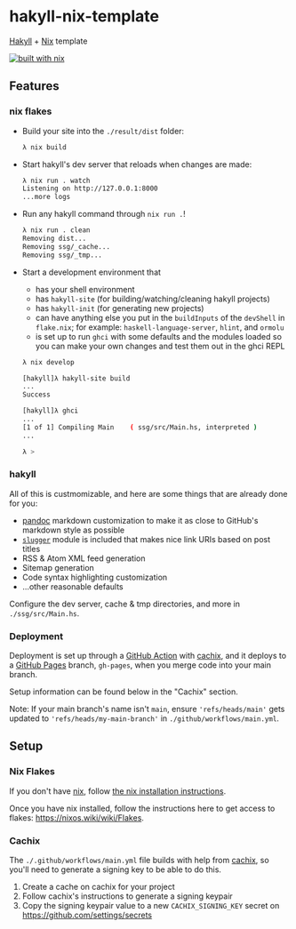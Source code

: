 # hakyll-nix-template

[Hakyll](https://jaspervdj.be/hakyll/) + [Nix](https://nixos.org) template

[![built with nix](https://builtwithnix.org/badge.svg)](https://builtwithnix.org)

## Features

### nix flakes

* Build your site into the `./result/dist` folder:
  ```sh
  λ nix build
  ```
* Start hakyll's dev server that reloads when changes are made:
  ```sh
  λ nix run . watch
  Listening on http://127.0.0.1:8000
  ...more logs
  ```
* Run any hakyll command through `nix run .`!
  ```sh
  λ nix run . clean
  Removing dist...
  Removing ssg/_cache...
  Removing ssg/_tmp...
  ```
* Start a development environment that
  * has your shell environment
  * has `hakyll-site` (for building/watching/cleaning hakyll projects)
  * has `hakyll-init` (for generating new projects)
  * can have anything else you put in the `buildInputs` of the `devShell` in
    `flake.nix`; for example: `haskell-language-server`, `hlint`, and `ormolu`
  * is set up to run `ghci` with some defaults and the modules loaded so you can
    make your own changes and test them out in the ghci REPL

  ```sh
  λ nix develop

  [hakyll]λ hakyll-site build
  ...
  Success

  [hakyll]λ ghci
  ...
  [1 of 1] Compiling Main    ( ssg/src/Main.hs, interpreted )
  ...

  λ >
  ```

### hakyll

All of this is custmomizable, and here are some things that are already done for
you:

* [pandoc](https://github.com/jgm/pandoc/) markdown customization to make it as
  close to GitHub's markdown style as possible
* [`slugger`](https://hackage.haskell.org/package/slugger) module is included that makes nice link URIs based on post titles
* RSS & Atom XML feed generation
* Sitemap generation
* Code syntax highlighting customization
* ...other reasonable defaults

Configure the dev server, cache & tmp directories, and more in
`./ssg/src/Main.hs`.

### Deployment

Deployment is set up through a [GitHub
Action](https://github.com/features/actions) with [cachix](https://cachix.org),
and it deploys to a [GitHub Pages](https://pages.github.com/) branch,
`gh-pages`, when you merge code into your main branch.

Setup information can be found below in the "Cachix" section.

Note: If your main branch's name isn't `main`, ensure `'refs/heads/main'` gets
updated to `'refs/heads/my-main-branch'` in `./github/workflows/main.yml`.

## Setup

### Nix Flakes

If you don't have [nix](https://nixos.org), follow [the nix installation
instructions](https://nixos.org/download.html).

Once you have nix installed, follow the instructions here to get access to
flakes: https://nixos.wiki/wiki/Flakes.

### Cachix

The `./.github/workflows/main.yml` file builds with help from
[cachix](https://app.cachix.org), so you'll need to generate a signing key to be
able to do this.

1. Create a cache on cachix for your project
1. Follow cachix's instructions to generate a signing keypair
1. Copy the signing keypair value to a new `CACHIX_SIGNING_KEY` secret on
   https://github.com/settings/secrets
